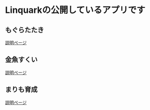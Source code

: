 # Linquarkの公開しているアプリです
## もぐらたたき
[説明ページ](whack-a-mole)

## 金魚すくい
[説明ページ](gold-fish-scooping)

## まりも育成
[説明ページ](marimo)
